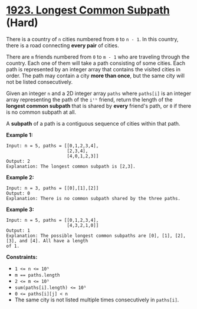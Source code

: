 # [1923. Longest Common Subpath][link] (Hard)

[link]: https://leetcode.com/problems/longest-common-subpath/

There is a country of `n` cities numbered from `0` to `n - 1`. In this country, there is a road
connecting **every pair** of cities.

There are `m` friends numbered from `0` to `m - 1` who are traveling through the country. Each one of
them will take a path consisting of some cities. Each path is represented by an integer array that
contains the visited cities in order. The path may contain a city **more than once**, but the same
city will not be listed consecutively.

Given an integer `n` and a 2D integer array `paths` where `paths[i]` is an integer array
representing the path of the `iᵗʰ` friend, return the length of the **longest common subpath** that
is shared by **every** friend's path, or  `0` if there is no common subpath at all.

A **subpath** of a path is a contiguous sequence of cities within that path.

**Example 1:**

```
Input: n = 5, paths = [[0,1,2,3,4],
                       [2,3,4],
                       [4,0,1,2,3]]
Output: 2
Explanation: The longest common subpath is [2,3].
```

**Example 2:**

```
Input: n = 3, paths = [[0],[1],[2]]
Output: 0
Explanation: There is no common subpath shared by the three paths.
```

**Example 3:**

```
Input: n = 5, paths = [[0,1,2,3,4],
                       [4,3,2,1,0]]
Output: 1
Explanation: The possible longest common subpaths are [0], [1], [2], [3], and [4]. All have a length
of 1.
```

**Constraints:**

- `1 <= n <= 10⁵`
- `m == paths.length`
- `2 <= m <= 10⁵`
- `sum(paths[i].length) <= 10⁵`
- `0 <= paths[i][j] < n`
- The same city is not listed multiple times consecutively in `paths[i]`.
